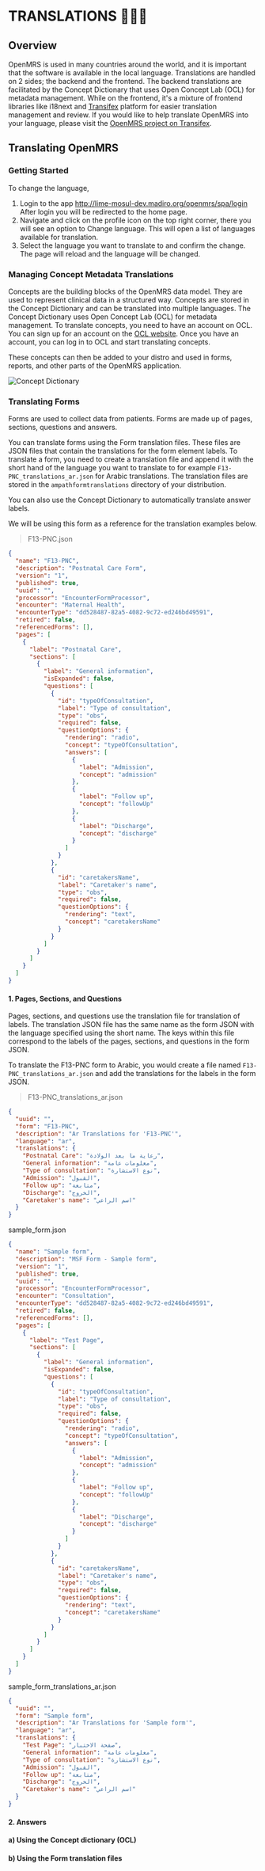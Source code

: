# TRANSLATIONS 🏴󠁧󠁢󠁥󠁮󠁧󠁿🇮🇶

## Overview
OpenMRS is used in many countries around the world, and it is important that the software is available in the local language. Translations are handled on 2 sides; the backend and the frontend. The backend translations are facilitated by the Concept Dictionary that uses Open Concept Lab (OCL) for metadata management. While on the frontend, it's a mixture of frontend libraries like i18next and [Transifex](https://www.transifex.com/) platform for easier translation management and review. If you would like to help translate OpenMRS into your language, please visit the [OpenMRS project on Transifex](https://app.transifex.com/openmrs/openmrs3).

## Translating OpenMRS

### Getting Started

To change the language,

1. Login to the app http://lime-mosul-dev.madiro.org/openmrs/spa/login After login you will be redirected to the home page.
2. Navigate and click on the profile icon on the top right corner, there you will see an option to Change language. This will open a list of languages available for translation.
3. Select the language you want to translate to and confirm the change. The page will reload and the language will be changed.

### Managing Concept Metadata Translations

Concepts are the building blocks of the OpenMRS data model. They are used to represent clinical data in a structured way. Concepts are stored in the Concept Dictionary and can be translated into multiple languages. The Concept Dictionary uses Open Concept Lab (OCL) for metadata management. To translate concepts, you need to have an account on OCL. You can sign up for an account on the [OCL website](https://openconceptlab.org/). Once you have an account, you can log in to OCL and start translating concepts.

These concepts can then be added to your distro and used in forms, reports, and other parts of the OpenMRS application.

![Concept Dictionary](https://user-images.githubusercontent.com/29705179/134760073-3b3b3b3b-1b3b-4b3b-8b3b-3b3b3b3b3b3b.png)


### Translating Forms

Forms are used to collect data from patients. Forms are made up of pages, sections, questions and answers.

You can translate forms using the Form translation files. These files are JSON files that contain the translations for the form element labels. To translate a form, you need to create a translation file and append it with the short hand of the language you want to translate to for example `F13-PNC_translations_ar.json` for Arabic translations. The translation files are stored in the `ampathformtranslations` directory of your distribution.

You can also use the Concept Dictionary to automatically translate answer labels.

We will be using this form as a reference for the translation examples below.

> F13-PNC.json

```json
{
  "name": "F13-PNC",
  "description": "Postnatal Care Form",
  "version": "1",
  "published": true,
  "uuid": "",
  "processor": "EncounterFormProcessor",
  "encounter": "Maternal Health",
  "encounterType": "dd528487-82a5-4082-9c72-ed246bd49591",
  "retired": false,
  "referencedForms": [],
  "pages": [
    {
      "label": "Postnatal Care",
      "sections": [
        {
          "label": "General information",
          "isExpanded": false,
          "questions": [
            {
              "id": "typeOfConsultation",
              "label": "Type of consultation",
              "type": "obs",
              "required": false,
              "questionOptions": {
                "rendering": "radio",
                "concept": "typeOfConsultation",
                "answers": [
                  {
                    "label": "Admission",
                    "concept": "admission"
                  },
                  {
                    "label": "Follow up",
                    "concept": "followUp"
                  },
                  {
                    "label": "Discharge",
                    "concept": "discharge"
                  }
                ]
              }
            },
            {
              "id": "caretakersName",
              "label": "Caretaker's name",
              "type": "obs",
              "required": false,
              "questionOptions": {
                "rendering": "text",
                "concept": "caretakersName"
              }
            }
          ]
        }
      ]
    }
  ]
}
```

#### 1. Pages, Sections, and Questions

Pages, sections, and questions use the translation file for translation of labels. The translation JSON file has the same name as the form JSON with the language specified using the short name. The keys within this file correspond to the labels of the pages, sections, and questions in the form JSON.

To translate the F13-PNC form to Arabic, you would create a file named `F13-PNC_translations_ar.json` and add the translations for the labels in the form JSON.

> F13-PNC_translations_ar.json

```json
{
  "uuid": "",
  "form": "F13-PNC",
  "description": "Ar Translations for 'F13-PNC'",
  "language": "ar",
  "translations": {
    "Postnatal Care": "رعاية ما بعد الولادة",
    "General information": "معلومات عامة",
    "Type of consultation": "نوع الاستشارة",
    "Admission": "القبول",
    "Follow up": "متابعة",
    "Discharge": "الخروج",
    "Caretaker's name": "اسم الراعي"
  }
}
```

sample_form.json

```json
{
  "name": "Sample form",
  "description": "MSF Form - Sample form",
  "version": "1",
  "published": true,
  "uuid": "",
  "processor": "EncounterFormProcessor",
  "encounter": "Consultation",
  "encounterType": "dd528487-82a5-4082-9c72-ed246bd49591",
  "retired": false,
  "referencedForms": [],
  "pages": [
    {
      "label": "Test Page",
      "sections": [
        {
          "label": "General information",
          "isExpanded": false,
          "questions": [
            {
              "id": "typeOfConsultation",
              "label": "Type of consultation",
              "type": "obs",
              "required": false,
              "questionOptions": {
                "rendering": "radio",
                "concept": "typeOfConsultation",
                "answers": [
                  {
                    "label": "Admission",
                    "concept": "admission"
                  },
                  {
                    "label": "Follow up",
                    "concept": "followUp"
                  },
                  {
                    "label": "Discharge",
                    "concept": "discharge"
                  }
                ]
              }
            },
            {
              "id": "caretakersName",
              "label": "Caretaker's name",
              "type": "obs",
              "required": false,
              "questionOptions": {
                "rendering": "text",
                "concept": "caretakersName"
              }
            }
          ]
        }
      ]
    }
  ]
}

```

sample_form_translations_ar.json

```json
{
  "uuid": "",
  "form": "Sample form",
  "description": "Ar Translations for 'Sample form'",
  "language": "ar",
  "translations": {
    "Test Page": "صفحة الاختبار",
    "General information": "معلومات عامة",
    "Type of consultation": "نوع الاستشارة",
    "Admission": "القبول",
    "Follow up": "متابعة",
    "Discharge": "الخروج",
    "Caretaker's name": "اسم الراعي"
  }
}
```


#### 2. Answers

#### a) Using the Concept dictionary (OCL)

#### b) Using the Form translation files
